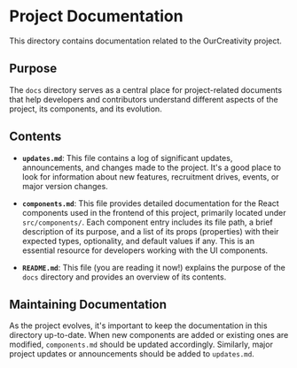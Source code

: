 # Project Documentation

This directory contains documentation related to the OurCreativity project.

## Purpose

The `docs` directory serves as a central place for project-related documents that help developers and contributors understand different aspects of the project, its components, and its evolution.

## Contents

- **`updates.md`**: This file contains a log of significant updates, announcements, and changes made to the project. It's a good place to look for information about new features, recruitment drives, events, or major version changes.

- **`components.md`**: This file provides detailed documentation for the React components used in the frontend of this project, primarily located under `src/components/`. Each component entry includes its file path, a brief description of its purpose, and a list of its props (properties) with their expected types, optionality, and default values if any. This is an essential resource for developers working with the UI components.

- **`README.md`**: This file (you are reading it now!) explains the purpose of the `docs` directory and provides an overview of its contents.

## Maintaining Documentation

As the project evolves, it's important to keep the documentation in this directory up-to-date. When new components are added or existing ones are modified, `components.md` should be updated accordingly. Similarly, major project updates or announcements should be added to `updates.md`.

